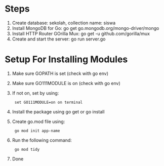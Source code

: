 # Steps

1. Create database: sekolah, collection name: siswa
2. Install MongoDB for Go: go get go.mongodb.org/mongo-driver/mongo
3. Install HTTP Router GOrilla Mux: go get -u github.com/gorilla/mux
4. Create and start the server: go run server.go

# Setup For Installing Modules

1. Make sure GOPATH is set (check with go env)
2. Make sure GO111MODULE is on (check with go env)
3. If not on, set by using:

        set GO111MODULE=on on terminal

4. Install the package using go get or go install
5. Create go.mod file using:

        go mod init app-name

6. Run the following command:

        go mod tidy

7. Done


